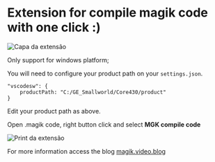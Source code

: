 # Extension for compile magik code with one click :)

![Capa da extensão](https://magikvideo.files.wordpress.com/2019/07/ext2.png)

Only support for windows platform;

You will need to configure your product path on your `settings.json`.

```
"vscodesw": {
    productPath: "C:/GE_Smallworld/Core430/product"
}
```

Edit your product path as above.

Open .magik code, right button click and select __MGK compile code__

![Print da extensão](https://magikvideo.files.wordpress.com/2019/07/ext1-3.png?w=508)

For more information access the blog [magik.video.blog](https://magik.video.blog)